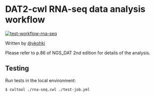 # DAT2-cwl RNA-seq data analysis workflow

[![test-workflow-rna-seq](https://github.com/pitagora-network/DAT2-cwl/actions/workflows/test-workflow-rna-seq.yml/badge.svg?branch=main)](https://github.com/pitagora-network/DAT2-cwl/actions/workflows/test-workflow-rna-seq.yml)

Written by [@ykohki](https://github.com/ykohki)

Please refer to p.86 of NGS_DAT 2nd edition for details of the analysis.

## Testing

Run tests in the local environment:

```bash
$ cwltool ./rna-seq.cwl ./test-job.yml
```
